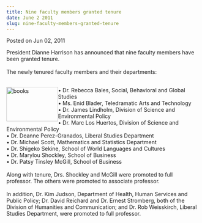 ```yaml
---
title: Nine faculty members granted tenure
date: June 2 2011
slug: nine-faculty-members-granted-tenure
---
```





<span class="date">Posted on Jun 02, 2011    </span>
<p>President Dianne Harrison has announced that nine faculty
members have been granted tenure.<br>
<br>
The newly tenured faculty members and their departments:</br></br></p>
<p><img alt="books" src="http://news.csumb.edu/sites/default/files/65/attachments/news/images/books0.jpg" style="float:left; width:135px; height:90px">&#x2022; Dr. Rebecca Bales,
Social, Behavioral and Global Studies<br>
&#x2022; Ms. Enid Blader, Teledramatic Arts and Technology<br>
&#x2022; Dr. James Lindholm, Division of Science and Environmental
Policy<br>
&#x2022; Dr. Marc Los Huertos, Division of Science and Environmental
Policy<br>
&#x2022; Dr. Deanne Perez-Granados, Liberal Studies Department<br>
&#x2022; Dr. Michael Scott, Mathematics and Statistics Department<br>
&#x2022; Dr. Shigeko Sekine, School of World Languages and Cultures<br>
&#x2022; Dr. Marylou Shockley, School of Business<br>
&#x2022; Dr. Patsy Tinsley McGill, School of Business<br>
<br>
Along with tenure, Drs. Shockley and McGill were promoted to full
professor. The others were promoted to associate professor.<br>
<br>
In addition, Dr. Kim Judson, Department of Health, Human Services
and Public Policy; Dr. David Reichard and Dr. Ernest Stromberg,
both of the Division of Humanities and Communication; and Dr. Rob
Weisskirch, Liberal Studies Department, were promoted to full
professor.<br>
<br>
&#xA0;</br></br></br></br></br></br></br></br></br></br></br></br></br></br></img></p>





